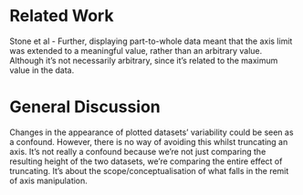 # Related Work

Stone et al - Further, displaying part-to-whole data meant that the axis limit was extended to a meaningful value, rather than an arbitrary value. Although it’s not necessarily arbitrary, since it’s related to the maximum value in the data.

# General Discussion

Changes in the appearance of plotted datasets’ variability could be seen as a confound. However, there is no way of  avoiding this whilst truncating an axis. It’s not really a confound because we’re not just comparing the resulting height of the two datasets, we’re comparing the entire effect of truncating. It’s about the scope/conceptualisation of what falls in the remit of axis manipulation.
